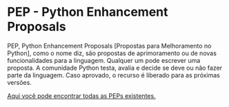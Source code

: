 # PEP - Python Enhancement Proposals

PEP, Python Enhancement Proposals [Propostas para Melhoramento no Python], como o nome diz, são propostas de aprimoramento ou de novas funcionalidades para a linguagem. Qualquer um pode escrever uma proposta. A comunidade Python testa, avalia e decide se deve ou não fazer parte da linguagem. Caso aprovado, o recurso é liberado para as próximas versões.

[Aqui você pode encontrar todas as PEPs existentes.](https://www.python.org/dev/peps/)